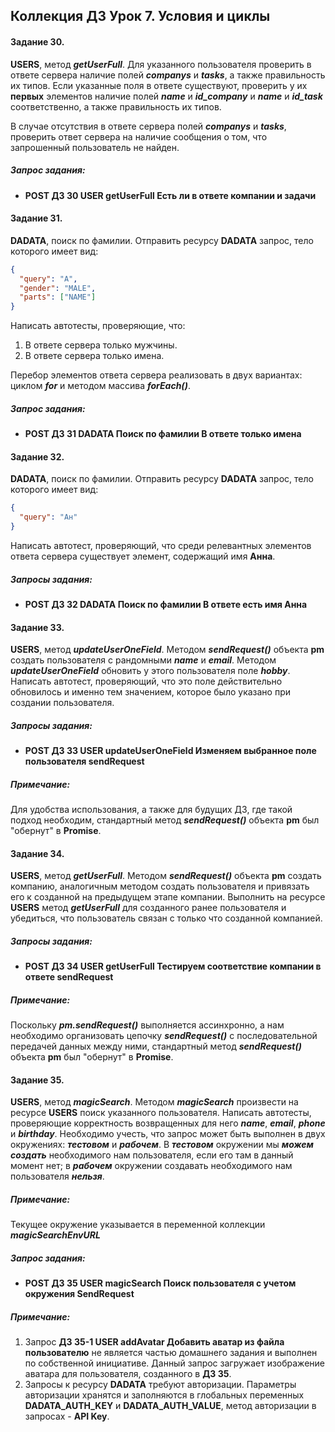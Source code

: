 ## **Коллекция ДЗ Урок 7.** Условия и циклы

#### Задание 30.

**USERS**, метод _**getUserFull**_. Для указанного пользователя проверить в ответе сервера наличие полей _**companys**_ и _**tasks**_, а также правильность их типов. Если указанные поля в ответе существуют, проверить у их **первых** элементов наличие полей _**name**_ и _**id_company**_ и _**name**_ и _**id_task**_ соответственно, а также правильность их типов.

В случае отсутствия в ответе сервера полей _**companys**_ и _**tasks**_, проверить ответ сервера на наличие сообщения о том, что запрошенный пользователь не найден.

##### Запрос задания:

- **POST ДЗ 30 USER getUserFull Есть ли в ответе компании и задачи**
    

#### Задание 31.

**DADATA**, поиск по фамилии. Отправить ресурсу **DADATA** запрос, тело которого имеет вид:

``` json
{
  "query": "А",
  "gender": "MALE",
  "parts": ["NAME"]
}

 ```

Написать автотесты, проверяющие, что:

1. В ответе сервера только мужчины.
2. В ответе сервера только имена.
    

Перебор элементов ответа сервера реализовать в двух вариантах: циклом _**for**_ и методом массива _**forEach()**_.

##### Запрос задания:

- **POST ДЗ 31 DADATA Поиск по фамилии В ответе только имена**
    

#### Задание 32.

**DADATA**, поиск по фамилии. Отправить ресурсу **DADATA** запрос, тело которого имеет вид:

``` json
{
  "query": "Ан"
}

 ```

Написать автотест, проверяющий, что среди релевантных элементов ответа сервера существует элемент, содержащий имя **Анна**.

##### Запросы задания:

- **POST ДЗ 32 DADATA Поиск по фамилии В ответе есть имя Анна**
    

#### Задание 33.

**USERS**, метод _**updateUserOneField**_. Методом _**sendRequest()**_ объекта **pm** создать пользователя с рандомными _**name**_ и _**email**_. Методом _**updateUserOneField**_ обновить у этого пользователя поле _**hobby**_. Написать автотест, проверяющий, что это поле действительно обновилось и именно тем значением, которое было указано при создании пользователя.

##### Запросы задания:

- **POST ДЗ 33 USER updateUserOneField Изменяем выбранное поле пользователя sendRequest**
    

##### Примечание:

Для удобства использования, а также для будущих ДЗ, где такой подход необходим, стандартный метод _**sendRequest()**_ объекта **pm** был "обернут" в **Promise**.

#### Задание 34.

**USERS**, метод _**getUserFull**_. Методом _**sendRequest()**_ объекта **pm** создать компанию, аналогичным методом создать пользователя и привязать его к созданной на предыдущем этапе компании. Выполнить на ресурсе **USERS** метод _**getUserFull**_ для созданного ранее пользователя и убедиться, что пользователь связан с только что созданной компанией.

##### Запросы задания:

- **POST ДЗ 34 USER getUserFull Тестируем соответствие компании в ответе sendRequest**
    

##### Примечание:

Поскольку _**pm.sendRequest()**_ выполняется ассинхронно, а нам необходимо организовать цепочку _**sendRequest()**_ с последовательной передачей данных между ними, стандартный метод _**sendRequest()**_ объекта **pm** был "обернут" в **Promise**.

#### Задание 35.

**USERS**, метод _**magicSearch**_. Методом _**magicSearch**_ произвести на ресурсе **USERS** поиск указанного пользователя. Написать автотесты, проверяющие корректность возвращенных для него _**name**_, _**email**_, _**phone**_ и _**birthday**_. Необходимо учесть, что запрос может быть выполнен в двух окружениях: _**тестовом**_ и _**рабочем**_. В _**тестовом**_ окружении мы _**можем создать**_ необходимого нам пользователя, если его там в данный момент нет; в _**рабочем**_ окружении создавать необходимого нам пользователя _**нельзя**_.

##### Примечание:

Текущее окружение указывается в переменной коллекции _**magicSearchEnvURL**_

##### Запрос задания:

- **POST ДЗ 35 USER magicSearch Поиск пользователя с учетом окружения SendRequest**
    

##### Примечание:

1. Запрос **ДЗ 35-1 USER addAvatar Добавить аватар из файла пользователю** не является частью домашнего задания и выполнен по собственной инициативе. Данный запрос загружает изображение аватара для пользователя, созданного в **ДЗ 35**.
2. Запросы к ресурсу **DADATA** требуют авторизации. Параметры авторизации хранятся и заполняются в глобальных переменных **DADATA_AUTH_KEY** и **DADATA_AUTH_VALUE**, метод авторизации в запросах - **API Key**.